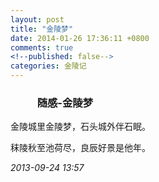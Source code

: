 ```yaml
---
layout: post
title: "金陵梦"
date: 2014-01-26 17:36:11 +0800
comments: true
<!--published: false-->
categories: 金陵记
---
```


###            **随感-金陵梦**

金陵城里金陵梦，石头城外伴石眠。

秣陵秋至池荷尽，良辰好景是他年。

*2013-09-24 13:57*